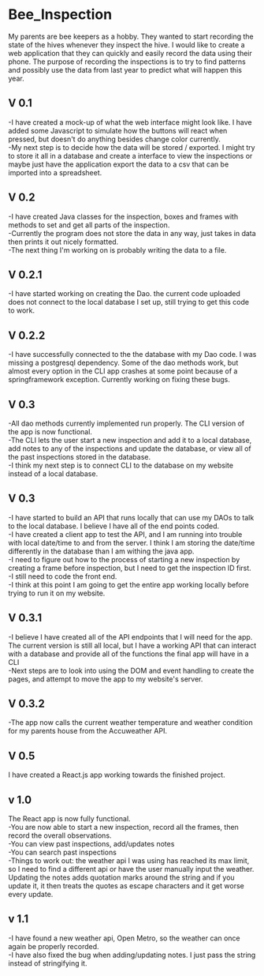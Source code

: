# Bee_Inspection
My parents are bee keepers as a hobby. They wanted to start recording the state of the hives whenever they inspect the hive. I would like to create a web application that they can quickly and easily record the data using their phone. The purpose of recording the inspections is to try to find patterns and possibly use the data from last year to predict what will happen this year. 

## V 0.1
-I have created a mock-up of what the web interface might look like. I have added some Javascript to simulate how the buttons will react when pressed, but doesn't do anything besides change color currently.
<br>-My next step is to decide how the data will be stored / exported. I might try to store it all in a database and create a interface to view the inspections or maybe just have the application export the data to a csv that can be imported into a spreadsheet.

## V 0.2
-I have created Java classes for the inspection, boxes and frames with methods to set and get all parts of the inspection.
<br>-Currently the program does not store the data in any way, just takes in data then prints it out nicely formatted.
<br>-The next thing I'm working on is probably writing the data to a file.

## V 0.2.1
-I have started working on creating the Dao. the current code uploaded does not connect to the local database I set up, still trying to get this code to work.

## V 0.2.2
-I have successfully connected to the the database with my Dao code. I was missing a postgresql dependency. Some of the dao methods work, but almost every option in the CLI app crashes at some point because of a springframework exception. Currently working on fixing these bugs.

## V 0.3
-All dao methods currently implemented run properly. The CLI version of the app is now functional.
<br>-The CLI lets the user start a new inspection and add it to a local database, add notes to any of the inspections and update the database, or view all of the past inspections stored in the database.
<br>-I think my next step is to connect CLI to the database on my website instead of a local database. 

## V 0.3
-I have started to build an API that runs locally that can use my DAOs to talk to the local database. I believe I have all of the end points coded.
<br>-I have created a client app to test the API, and I am running into trouble with local date/time to and from the server. I think I am storing the date/time differently in the database than I am withing the java app.
<br>-I need to figure out how to the process of starting a new inspection by creating a frame before inspection, but I need to get the inspection ID first.
<br>-I still need to code the front end.
<br>-I think at this point I am going to get the entire app working locally before trying to run it on my website.

## V 0.3.1
-I believe I have created all of the API endpoints that I will need for the app. The current version is still all local, but I have a working API that can interact with a database and provide all of the functions the final app will have in a CLI
<br>-Next steps are to look into using the DOM and event handling to create the pages, and attempt to move the app to my website's server.

## V 0.3.2
-The app now calls the current weather temperature and weather condition for my parents house from the Accuweather API. 

## V 0.5
I have created a React.js app working towards the finished project.

## v 1.0 
The React app is now fully functional. 
<br>-You are now able to start a new inspection, record all the frames, then record the overall observations. 
<br>-You can view past inspections, add/updates notes
<br>-You can search past inspections
<br>-Things to work out: the weather api I was using has reached its max limit, so I need to find a different api or have the user manually input the weather. Updating the notes adds quotation marks around the string and if you update it, it then treats the quotes as escape characters and it get worse every update.

## v 1.1
-I have found a new weather api, Open Metro, so the weather can once again be properly recorded.
<br>-I have also fixed the bug when adding/updating notes. I just pass the string instead of stringifying it.
